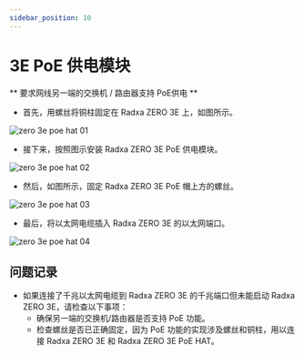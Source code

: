 ```yaml
---
sidebar_position: 10
---
```


# 3E PoE 供电模块

** 要求网线另一端的交换机 / 路由器支持 PoE供电 **

- 首先，用螺丝将铜柱固定在 Radxa ZERO 3E 上，如图所示。

![zero 3e poe hat 01](/img/zero/zero3/zero_3e_poe_hat_01.webp)

- 接下来，按照图示安装 Radxa ZERO 3E PoE 供电模块。

![zero 3e poe hat 02](/img/zero/zero3/zero_3e_poe_hat_02.webp)

- 然后，如图所示，固定 Radxa ZERO 3E PoE 帽上方的螺丝。

![zero 3e poe hat 03](/img/zero/zero3/zero_3e_poe_hat_03.webp)

- 最后，将以太网电缆插入 Radxa ZERO 3E 的以太网端口。

![zero 3e poe hat 04](/img/zero/zero3/zero_3e_poe_hat_04.webp)

## 问题记录

- 如果连接了千兆以太网电缆到 Radxa ZERO 3E 的千兆端口但未能启动 Radxa ZERO 3E，请检查以下事项：
  - 确保另一端的交换机/路由器是否支持 PoE 功能。
  - 检查螺丝是否已正确固定，因为 PoE 功能的实现涉及螺丝和铜柱，用以连接 Radxa ZERO 3E 和 Radxa ZERO 3E PoE HAT。
